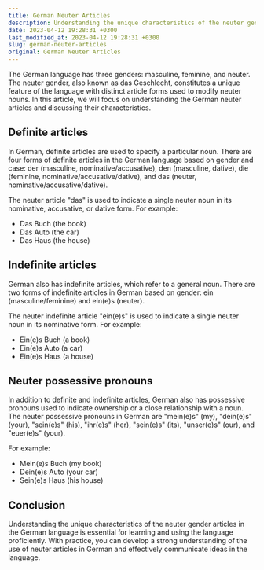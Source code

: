 ```yaml
---
title: German Neuter Articles
description: Understanding the unique characteristics of the neuter gender articles in the German language.
date: 2023-04-12 19:28:31 +0300
last_modified_at: 2023-04-12 19:28:31 +0300
slug: german-neuter-articles
original: German Neuter Articles
---
```

The German language has three genders: masculine, feminine, and neuter. The neuter gender, also known as das Geschlecht, constitutes a unique feature of the language with distinct article forms used to modify neuter nouns. In this article, we will focus on understanding the German neuter articles and discussing their characteristics.

## Definite articles

In German, definite articles are used to specify a particular noun. There are four forms of definite articles in the German language based on gender and case: der (masculine, nominative/accusative), den (masculine, dative), die (feminine, nominative/accusative/dative), and das (neuter, nominative/accusative/dative). 

The neuter article "das" is used to indicate a single neuter noun in its nominative, accusative, or dative form. For example:

- Das Buch (the book)
- Das Auto (the car)
- Das Haus (the house)

## Indefinite articles

German also has indefinite articles, which refer to a general noun. There are two forms of indefinite articles in German based on gender: ein (masculine/feminine) and ein(e)s (neuter). 

The neuter indefinite article "ein(e)s" is used to indicate a single neuter noun in its nominative form. For example:

- Ein(e)s Buch (a book)
- Ein(e)s Auto (a car)
- Ein(e)s Haus (a house)

## Neuter possessive pronouns

In addition to definite and indefinite articles, German also has possessive pronouns used to indicate ownership or a close relationship with a noun. The neuter possessive pronouns in German are "mein(e)s" (my), "dein(e)s" (your), "sein(e)s" (his), "ihr(e)s" (her), "sein(e)s" (its), "unser(e)s" (our), and "euer(e)s" (your).

For example:

- Mein(e)s Buch (my book)
- Dein(e)s Auto (your car)
- Sein(e)s Haus (his house)

## Conclusion

Understanding the unique characteristics of the neuter gender articles in the German language is essential for learning and using the language proficiently. With practice, you can develop a strong understanding of the use of neuter articles in German and effectively communicate ideas in the language.